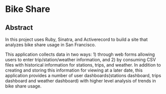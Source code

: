 # Bike Share

## Abstract

In this project uses Ruby, Sinatra, and Activerecord to build a site that analyzes bike share usage in San Francisco.

This application collects data in two ways: 1) through web forms allowing users to enter trip/station/weather information, and 2) by consuming CSV files with historical information for stations, trips, and weather. In addition to creating and storing this information for viewing at a later date, this application provides a number of user dashboards(stations dashboard, trips dashboard and weather dashboard) with higher level analysis of trends in bike share usage.



